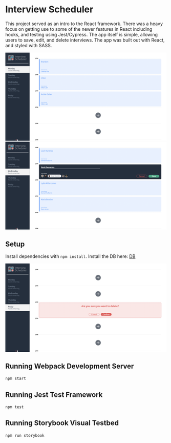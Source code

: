 # Interview Scheduler

This project served as an intro to the React framework. There was a heavy focus on getting use to some of the newer features in React including hooks, and testing using Jest/Cypress. The app itself is simple, allowing users to save, edit, and delete interviews. The app was built out with React, and styled with SASS.

![Interview Main Page](https://github.com/Barndon99/scheduler/blob/master/docs/booked_interviews.png)
![Interview Main Page](https://github.com/Barndon99/scheduler/blob/master/docs/create_appointment.png)


## Setup

Install dependencies with `npm install`.
Install the DB here: [DB](https://github.com/lighthouse-labs/scheduler-api)


![Interview Main Page](https://github.com/Barndon99/scheduler/blob/master/docs/confirm_delete.png)


## Running Webpack Development Server

```sh
npm start
```

## Running Jest Test Framework

```sh
npm test
```

## Running Storybook Visual Testbed

```sh
npm run storybook
```
